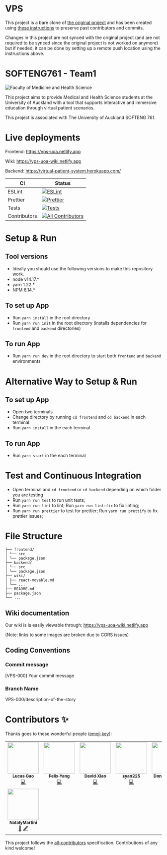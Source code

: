 # VPS

This project is a bare clone of [the original project](https://github.com/Collabs-uni/virtual-patient-system) and has been created using [these instructions](https://docs.github.com/en/repositories/creating-and-managing-repositories/duplicating-a-repository#mirroring-a-repository=) to preserve past contributors and commits. 

Changes in this project are not synced with the original project (and are not required to be synced since the original project is not worked on anymore) but if needed, it can be done by setting up a remote push location using the instructions above.

# SOFTENG761 - Team1

![Faculty of Medicine and Health Science](https://i.ibb.co/HVLhJLC/1546995300879.png)

This project aims to provide Medical and Health Science students at the University of Auckland with a tool that supports interactive and immersive education through virtual patient scenarios.

This project is associated with The University of Auckland SOFTENG 761.

# Live deployments

Frontend: https://vps-uoa.netlify.app

Wiki: https://vps-uoa-wiki.netlify.app

Backend: https://virtual-patient-system.herokuapp.com/

<!-- prettier-ignore -->
| CI                  | Status   |
| ------------------- | -------- |
| ESLint              | [![ESLint](https://github.com/SoftEng761-2021/project-project-team-1/actions/workflows/eslint.yml/badge.svg)](https://github.com/SoftEng761-2021/project-project-team-1/actions/workflows/eslint.yml) |
| Prettier            | [![Prettier](https://github.com/SoftEng761-2021/project-project-team-1/actions/workflows/prettier.yml/badge.svg)](https://github.com/SoftEng761-2021/project-project-team-1/actions/workflows/prettier.yml) |
| Tests               |  [![Tests](https://github.com/SoftEng761-2021/project-project-team-1/actions/workflows/unit_tests.yml/badge.svg)](https://github.com/SoftEng761-2021/project-project-team-1/actions/workflows/unit_tests.yml) |
| Contributors        | [![All Contributors](https://img.shields.io/badge/all_contributors-8-orange.svg?style=flat-square)](#contributors-) |

# Setup & Run

## Tool versions

- Ideally you should use the following versions to make this repository work.
- node v14.17.\*
- yarn 1.22.\*
- NPM 6.14.\*

## To set up App

- Run `yarn install` in the root directory
- Run `yarn run init` in the root directory (installs dependencies for `frontend` and `backend` directories)

## To run App

- Run `yarn run dev` in the root directory to start both `frontend` and `backend` environments

# Alternative Way to Setup & Run

## To set up App

- Open two terminals
- Change directory by running `cd frontend` and `cd backend` in each terminal
- Run `yarn install` in the each terminal

## To run App

- Run `yarn start` in the each terminal

# Test and Continuous Integration

- Open terminal and `cd frontend` or `cd backend` depending on which folder you are testing
- Run `yarn run test` to run unit tests;
- Run `yarn run lint` to lint; Run `yarn run lint:fix` to fix linting;
- Run `yarn run prettier` to test for prettier; Run `yarn run prettify` to fix prettier issues;

# File Structure

```.
├── frontend/
│ └── src
│ └── package.json
├── backend/
│ └── src
│ └── package.json
├── wiki/
│ ├── react-movable.md
│ └── ...
├── README.md
├── package.json
└── ...
```

## Wiki documentation

Our wiki is is easily viewable through: https://vps-uoa-wiki.netlify.app

(Note: links to some images are broken due to CORS issues)

## Coding Conventions

### Commit message

[VPS-000] Your commit message

### Branch Name

VPS-000/description-of-the-story

# Contributors ✨

Thanks goes to these wonderful people ([emoji key](https://allcontributors.org/docs/en/emoji-key)):

<!-- ALL-CONTRIBUTORS-LIST:START - Do not remove or modify this section -->
<!-- prettier-ignore-start -->
<!-- markdownlint-disable -->
<table>
  <tr>
    <td align="center"><a href="https://github.com/lucas2005gao"><img src="https://avatars.githubusercontent.com/u/48196609?v=4?s=100" width="100px;" alt=""/><br /><sub><b>Lucas Gao</b></sub></a><br /><a href="https://github.com/lucas2005gao/REACT Template/commits?author=lucas2005gao" title="Code">💻</a></td>
    <td align="center"><a href="https://github.com/flexzy"><img src="https://avatars.githubusercontent.com/u/49087744?v=4?s=100" width="100px;" alt=""/><br /><sub><b>Felix Yang</b></sub></a><br /><a href="https://github.com/lucas2005gao/REACT Template/commits?author=flexzy" title="Code">💻</a></td>
    <td align="center"><a href="https://github.com/David-Xia0"><img src="https://avatars.githubusercontent.com/u/50573329?v=4?s=100" width="100px;" alt=""/><br /><sub><b>David Xiao</b></sub></a><br /><a href="https://github.com/lucas2005gao/REACT Template/commits?author=David-Xia0" title="Code">💻</a></td>
    <td align="center"><a href="https://github.com/zyan225"><img src="https://avatars.githubusercontent.com/u/52368549?v=4?s=100" width="100px;" alt=""/><br /><sub><b>zyan225</b></sub></a><br /><a href="https://github.com/lucas2005gao/REACT Template/commits?author=zyan225" title="Code">💻</a></td>
    <td align="center"><a href="https://github.com/dongmeilim"><img src="https://avatars.githubusercontent.com/u/52555301?v=4?s=100" width="100px;" alt=""/><br /><sub><b>Dong Mei Lim</b></sub></a><br /><a href="https://github.com/lucas2005gao/REACT Template/commits?author=dongmeilim" title="Code">💻</a></td>
    <td align="center"><a href="https://github.com/annithinggoes"><img src="https://avatars.githubusercontent.com/u/52563454?v=4?s=100" width="100px;" alt=""/><br /><sub><b>annithinggoes</b></sub></a><br /><a href="https://github.com/lucas2005gao/REACT Template/commits?author=annithinggoes" title="Code">💻</a></td>
    <td align="center"><a href="https://github.com/afei088"><img src="https://avatars.githubusercontent.com/u/60560589?v=4?s=100" width="100px;" alt=""/><br /><sub><b>Andrew Fei</b></sub></a><br /><a href="https://github.com/lucas2005gao/REACT Template/commits?author=afei088" title="Code">💻</a></td>
  </tr>
  <tr>
    <td align="center"><a href="https://github.com/NatalyMartini"><img src="https://avatars.githubusercontent.com/u/79951216?v=4?s=100" width="100px;" alt=""/><br /><sub><b>NatalyMartini</b></sub></a><br /><a href="#business-NatalyMartini" title="Business development">💼</a> <a href="#content-NatalyMartini" title="Content">🖋</a></td>
  </tr>
</table>

<!-- markdownlint-restore -->
<!-- prettier-ignore-end -->

<!-- ALL-CONTRIBUTORS-LIST:END -->

This project follows the [all-contributors](https://github.com/all-contributors/all-contributors) specification. Contributions of any kind welcome!

```

```
